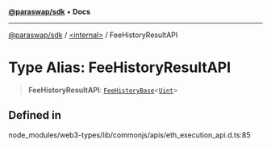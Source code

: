 [**@paraswap/sdk**](../../README.md) • **Docs**

***

[@paraswap/sdk](../../globals.md) / [\<internal\>](../README.md) / FeeHistoryResultAPI

# Type Alias: FeeHistoryResultAPI

> **FeeHistoryResultAPI**: [`FeeHistoryBase`](../namespaces/home_velenir-gnx570_Projects_Paraswap_paraswap-sdk_node_modules_web3-types_lib_commonjs_index/interfaces/FeeHistoryBase.md)\<[`Uint`](Uint.md)\>

## Defined in

node\_modules/web3-types/lib/commonjs/apis/eth\_execution\_api.d.ts:85
